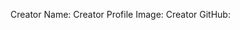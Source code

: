 <!-- If you're adding artwork, please fill this out. Don't delete this comment! -->
<!-- ARTWORK START -->

Creator Name:
Creator Profile Image:
Creator GitHub:

<!-- ARTWORK END -->